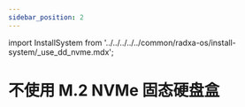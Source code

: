 ```yaml
---
sidebar_position: 2
---
```


import InstallSystem from '../../../../../common/radxa-os/install-system/\_use_dd_nvme.mdx';

# 不使用 M.2 NVMe 固态硬盘盒

<InstallSystem tag="m2_2230" board="cubie-a5e" />
